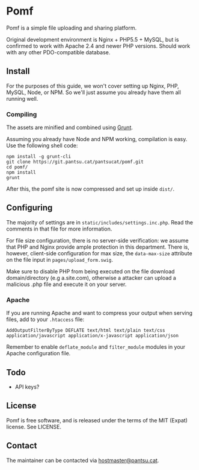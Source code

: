 # Pomf

Pomf is a simple file uploading and sharing platform.

Original development environment is Nginx + PHP5.5 + MySQL, but is confirmed to
work with Apache 2.4 and newer PHP versions. Should work with any other
PDO-compatible database.

## Install

For the purposes of this guide, we won't cover setting up Nginx, PHP, MySQL,
Node, or NPM. So we'll just assume you already have them all running well.

### Compiling

The assets are minified and combined using [Grunt](http://gruntjs.com/).

Assuming you already have Node and NPM working, compilation is easy. Use the
following shell code:

```
npm install -g grunt-cli
git clone https://git.pantsu.cat/pantsucat/pomf.git
cd pomf/
npm install
grunt
```

After this, the pomf site is now compressed and set up inside `dist/`.

## Configuring

The majority of settings are in `static/includes/settings.inc.php`. Read the
comments in that file for more information.

For file size configuration, there is no server-side verification: we assume
that PHP and Nginx provide ample protection in this department. There is,
however, client-side configuration for max size, the `data-max-size` attribute
on the file input in `pages/upload_form.swig`.

Make sure to disable PHP from being executed on the file download
domain/directory (e.g a.site.com), otherwise a attacker can upload a malicious
.php file and execute it on your server.

### Apache

If you are running Apache and want to compress your output when serving files,
add to your `.htaccess` file:

```
AddOutputFilterByType DEFLATE text/html text/plain text/css application/javascript application/x-javascript application/json
```

Remember to enable `deflate_module` and `filter_module` modules in your Apache
configuration file.

## Todo

* API keys?

## License

Pomf is free software, and is released under the terms of the MIT (Expat)
license. See LICENSE.

## Contact

The maintainer can be contacted via hostmaster@pantsu.cat.
